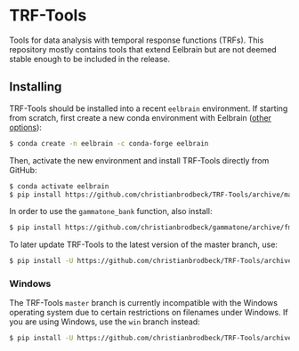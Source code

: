 # TRF-Tools
Tools for data analysis with temporal response functions (TRFs). This repository mostly contains tools that extend Eelbrain but are not deemed stable enough to be included in the release.

## Installing

TRF-Tools should be installed into a recent `eelbrain` environment. If starting from scratch, first create a new conda environment with Eelbrain ([other options](https://github.com/christianbrodbeck/Eelbrain/wiki/Installing)):

```Bash
$ conda create -n eelbrain -c conda-forge eelbrain
```

Then, activate the new environment and install TRF-Tools directly from GitHub:

```Bash
$ conda activate eelbrain
$ pip install https://github.com/christianbrodbeck/TRF-Tools/archive/master.zip
```

In order to use the `gammatone_bank` function, also install:

```bash
$ pip install https://github.com/christianbrodbeck/gammatone/archive/fmax.zip
```

To later update TRF-Tools to the latest version of the master branch, use:

```bash
$ pip install -U https://github.com/christianbrodbeck/TRF-Tools/archive/master.zip --no-cache-dir
```

### Windows

The TRF-Tools `master` branch is currently incompatible with the Windows operating system due to certain restrictions on filenames under Windows. If you are using Windows, use the `win` branch instead:

```Bash
$ pip install -U https://github.com/christianbrodbeck/TRF-Tools/archive/win.zip
```
